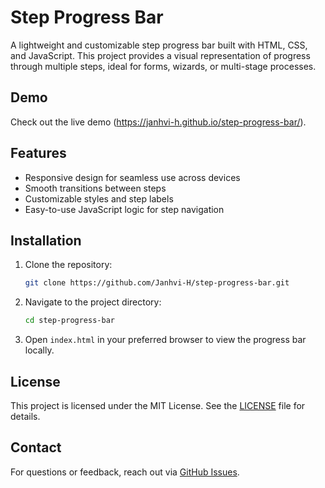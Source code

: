 # Step Progress Bar

A lightweight and customizable step progress bar built with HTML, CSS, and JavaScript. This project provides a visual representation of progress through multiple steps, ideal for forms, wizards, or multi-stage processes.

## Demo

Check out the live demo (https://janhvi-h.github.io/step-progress-bar/).

## Features

- Responsive design for seamless use across devices
- Smooth transitions between steps
- Customizable styles and step labels
- Easy-to-use JavaScript logic for step navigation

## Installation

1. Clone the repository:
   ```bash
   git clone https://github.com/Janhvi-H/step-progress-bar.git
   ```
2. Navigate to the project directory:
   ```bash
   cd step-progress-bar
   ```
3. Open `index.html` in your preferred browser to view the progress bar locally.


## License

This project is licensed under the MIT License. See the [LICENSE](LICENSE) file for details.

## Contact

For questions or feedback, reach out via [GitHub Issues](https://github.com/Janhvi-H/step-progress-bar/issues).
